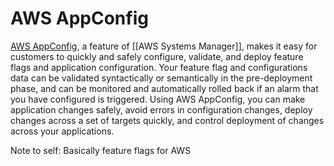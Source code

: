 # AWS AppConfig

[AWS AppConfig](https://aws.amazon.com/systems-manager/features/appconfig/), a feature of [[AWS Systems Manager]], makes it easy for customers to quickly and safely configure, validate, and deploy feature flags and application configuration. Your feature flag and configurations data can be validated syntactically or semantically in the pre-deployment phase, and can be monitored and automatically rolled back if an alarm that you have configured is triggered. Using AWS AppConfig, you can make application changes safely, avoid errors in configuration changes, deploy changes across a set of targets quickly, and control deployment of changes across your applications.

Note to self:
Basically feature flags for AWS